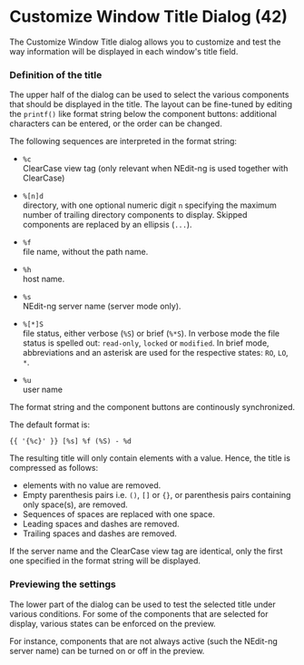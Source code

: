 # Customize Window Title Dialog (42)

The Customize Window Title dialog allows you to customize and test the
way information will be displayed in each window's title field.

### Definition of the title

The upper half of the dialog can be used to select the various
components that should be displayed in the title. The layout can be
fine-tuned by editing the `printf()` like format string below the
component buttons: additional characters can be entered, or the order
can be changed.

The following sequences are interpreted in the format string:

  - `%c`  
    ClearCase view tag (only relevant when NEdit-ng is used together
    with ClearCase)

  - `%[n]d`  
    directory, with one optional numeric digit `n` specifying the
    maximum number of trailing directory components to display. Skipped
    components are replaced by an ellipsis (`...`).

  - `%f`  
    file name, without the path name.

  - `%h`  
    host name.

  - `%s`  
    NEdit-ng server name (server mode only).

  - `%[*]S`  
    file status, either verbose (`%S`) or brief (`%*S`). In verbose mode
    the file status is spelled out: `read-only`, `locked` or `modified`.
    In brief mode, abbreviations and an asterisk are used for the
    respective states: `RO`, `LO`, `*`.

  - `%u`  
    user name

The format string and the component buttons are continously
synchronized.

The default format is:

    {{ '{%c}' }} [%s] %f (%S) - %d

The resulting title will only contain elements with a value. Hence, the
title is compressed as follows:

  - elements with no value are removed.
  - Empty parenthesis pairs i.e. `()`, `[]` or `{}`, or parenthesis
    pairs containing only space(s), are removed.
  - Sequences of spaces are replaced with one space.
  - Leading spaces and dashes are removed.
  - Trailing spaces and dashes are removed.

If the server name and the ClearCase view tag are identical, only the
first one specified in the format string will be displayed.

### Previewing the settings

The lower part of the dialog can be used to test the selected title
under various conditions. For some of the components that are selected
for display, various states can be enforced on the preview.

For instance, components that are not always active (such the NEdit-ng
server name) can be turned on or off in the preview.

